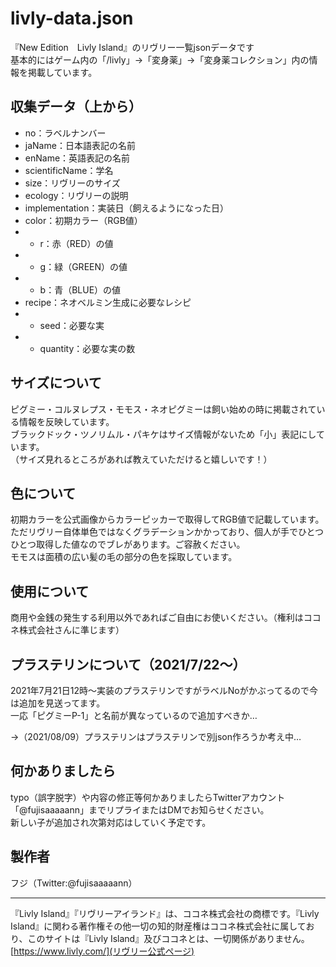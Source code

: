 # livly-data.json

『New Edition　Livly Island』のリヴリー一覧jsonデータです  
基本的にはゲーム内の「/livly」→「変身薬」→「変身薬コレクション」内の情報を掲載しています。

## 収集データ（上から）

- no：ラベルナンバー
- jaName：日本語表記の名前
- enName：英語表記の名前
- scientificName：学名
- size：リヴリーのサイズ
- ecology：リヴリーの説明
- implementation：実装日（飼えるようになった日）
- color：初期カラー（RGB値）
- * r：赤（RED）の値
- * g：緑（GREEN）の値
- * b：青（BLUE）の値
- recipe：ネオベルミン生成に必要なレシピ
- * seed：必要な実
- * quantity：必要な実の数

## サイズについて

ピグミー・コルヌレプス・モモス・ネオピグミーは飼い始めの時に掲載されている情報を反映しています。  
ブラックドック・ツノリムル・パキケはサイズ情報がないため「小」表記にしています。  
（サイズ見れるところがあれば教えていただけると嬉しいです！）

## 色について

初期カラーを公式画像からカラーピッカーで取得してRGB値で記載しています。  
ただリヴリー自体単色ではなくグラデーションかかっており、個人が手でひとつひとつ取得した値なのでブレがあります。ご容赦ください。  
モモスは面積の広い髪の毛の部分の色を採取しています。

## 使用について

商用や金銭の発生する利用以外であればご自由にお使いください。（権利はココネ株式会社さんに準じます）

## プラステリンについて（2021/7/22～）

2021年7月21日12時～実装のプラステリンですがラベルNoがかぶってるので今は追加を見送ってます。  
一応「ピグミーP-1」と名前が異なっているので追加すべきか…

→（2021/08/09）プラステリンはプラステリンで別json作ろうか考え中…

## 何かありましたら

typo（誤字脱字）や内容の修正等何かありましたらTwitterアカウント「@fujisaaaaann」までリプライまたはDMでお知らせください。  
新しい子が追加され次第対応はしていく予定です。

## 製作者

フジ（Twitter:@fujisaaaaann）

---

『Livly Island』『リヴリーアイランド』は、ココネ株式会社の商標です。『Livly Island』に関わる著作権その他一切の知的財産権はココネ株式会社に属しており、このサイトは『Livly Island』及びココネとは、一切関係がありません。  
[https://www.livly.com/](リヴリー公式ページ)

